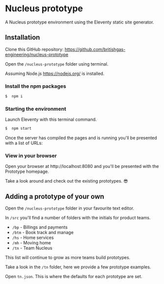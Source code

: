 # Nucleus prototype

A Nucleus prototype environment using the Eleventy static site generator.

## Installation

Clone this GitHub repository: https://github.com/britishgas-engineering/nucleus-prototype

Open the `/nucleus-prototype` folder using terminal.

Assuming Node.js https://nodejs.org/ is installed.

### Install the npm packages

```bash
$  npm i
```

### Starting the environment

Launch Eleventy with this terminal command.

```bash
$  npm start
```

Once the server has compiled the pages and is running you'll be presented with a list of URLs:

### View in your browser

Open your browser at http://localhost:8080 and you'll be presented with the Prototype homepage.

Take a look around and check out the existing prototypes. 😎

## Adding a prototype of your own

Open the `/nucleus-prototype` folder in your favourite text editor.

In `/src` you'll find a number of folders with the initials for product teams.

* `/bp` - Billings and payments
* `/btm` - Book track and manage
* `/hs` - Home services
* `/mh` - Moving home
* `/tn` - Team Nucleus

This list will continue to grow as more teams build prototypes.

Take a look in the `/tn` folder, here we provide a few prototype examples.

Open `tn.json`. This is where the defaults for each prototype are set.
